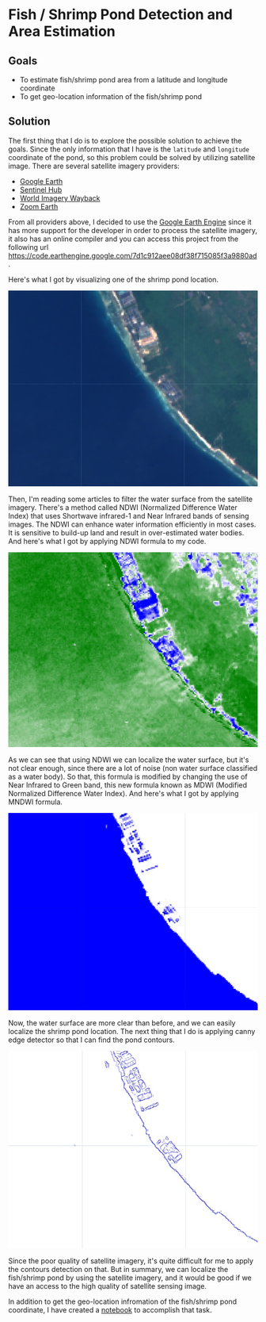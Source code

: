 # Fish / Shrimp Pond Detection and Area Estimation

## Goals
- To estimate fish/shrimp pond area from a latitude and longitude coordinate
- To get geo-location information of the fish/shrimp pond

## Solution
The first thing that I do is to explore the possible solution to achieve the goals. Since the only information that I have is the `latitude` and `longitude` coordinate of the pond, so this problem could be solved by utilizing satellite image. There are several satellite imagery providers:
- [Google Earth](http://earth.google.com)
- [Sentinel Hub](https://www.sentinel-hub.com)
- [World Imagery Wayback](https://livingatlas.arcgis.com/wayback)
- [Zoom Earth](https://zoom.earth)

From all providers above, I decided to use the [Google Earth Engine](https://earthengine.google.com) since it has more support for the developer in order to process the satellite imagery, it also has an online compiler and you can access this project from the following url https://code.earthengine.google.com/7d1c912aee08df38f715085f3a9880ad.

Here's what I got by visualizing one of the shrimp pond location.

<center><img src="https://github.com/Malikanhar/PDE/raw/main/assets/landsat_8.PNG" width="600"></center>

Then, I'm reading some articles to filter the water surface from the satellite imagery. There's a method called NDWI (Normalized Difference Water Index) that uses Shortwave infrared-1 and Near Infrared bands of sensing images. The NDWI can enhance water information efficiently in most cases. It is sensitive to build-up land and result in over-estimated water bodies. And here's what I got by applying NDWI formula to my code.

<center><img src="https://github.com/Malikanhar/PDE/raw/main/assets/ndwi.PNG" width="600"></center>

As we can see that using NDWI we can localize the water surface, but it's not clear enough, since there are a lot of noise (non water surface classified as a water body). So that, this formula is modified by changing the use of Near Infrared to Green band, this new formula known as MDWI (Modified Normalized Difference Water Index). And here's what I got by applying MNDWI formula.

<center><img src="https://github.com/Malikanhar/PDE/raw/main/assets/mndwi.PNG" width="600"></center>

Now, the water surface are more clear than before, and we can easily localize the shrimp pond location. The next thing that I do is applying canny edge detector so that I can find the pond contours.

<center><img src="https://github.com/Malikanhar/PDE/raw/main/assets/canny.PNG" width="600"></center>

Since the poor quality of satellite imagery, it's quite difficult for me to apply the contours detection on that. But in summary, we can localize the fish/shrimp pond by using the satellite imagery, and it would be good if we have an access to the high quality of satellite sensing image.

In addition to get the geo-location infromation of the fish/shrimp pond coordinate, I have created a [notebook](https://colab.research.google.com/drive/1MeeJKWbb1Coa76mPMC36D0pbFeTA4sSD?usp=sharing) to accomplish that task.